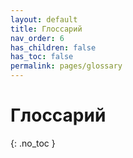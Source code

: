 ```yaml
---
layout: default
title: Глоссарий
nav_order: 6
has_children: false
has_toc: false
permalink: pages/glossary
---
```


# Глоссарий
{: .no_toc }